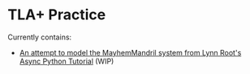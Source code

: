 # TLA+ Practice
Currently contains:
* [An attempt to model the MayhemMandril system from Lynn Root's Async Python Tutorial](https://www.roguelynn.com/words/asyncio-we-did-it-wrong/) (WIP)
